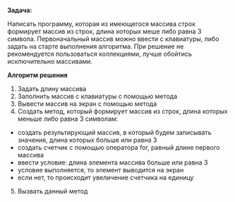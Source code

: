 **Задача:**

Написать программу, которая из имеющегося массива строк формирует массив из строк, длина которых меше либо равна 3 символа. Первоначальный массив можно ввести с клавиатуры, либо задать на старте выполнения алгоритма. При решение не рекомендуется пользоваться коллекциями, лучше обойтись исключительно массивами.

**Алгоритм решения**

1. Задать длину массива
2. Заполнить массив с клавиатуры с помощью метода
3. Вывести массив на экран с помощью метода
4. Создать метод, который формирует массив из строк, длина которых меньше либо равна 3 символам:
* создать результирующий массив, в который будем записывать значения, длина которых больше или равна 3
* создать счетчик с помощью оператора for, равный длине первого массива
* ввести условие: длина элемента массива больше или равна 3
*  условие выполняется, то элемент выводится на экран
* если нет, то происходит увеличение счетчика на единицу
5. Вызвать данный метод